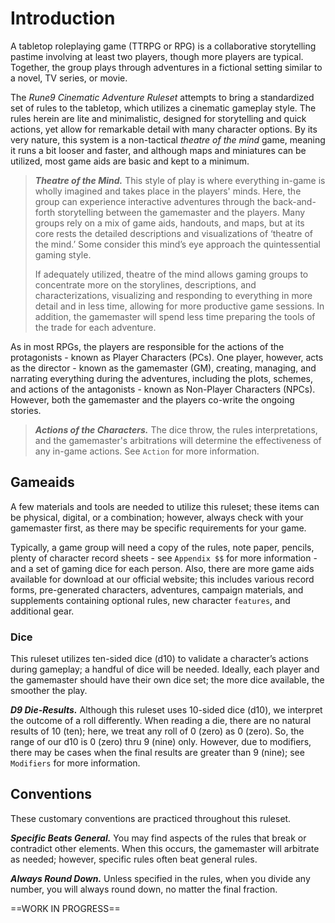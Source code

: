 # Introduction

A tabletop roleplaying game (TTRPG or RPG) is a collaborative storytelling pastime involving at least two players, though more players are typical. Together, the group plays through adventures in a fictional setting similar to a novel, TV series, or movie.

The *Rune9 Cinematic Adventure Ruleset* attempts to bring a standardized set of rules to the tabletop, which utilizes a cinematic gameplay style. The rules herein are lite and minimalistic, designed for storytelling and quick actions, yet allow for remarkable detail with many character options. By its very nature, this system is a non-tactical *theatre of the mind* game, meaning it runs a bit looser and faster, and although maps and miniatures can be utilized, most game aids are basic and kept to a minimum.

> ***Theatre of the Mind.*** This style of play is where everything in-game is wholly imagined and takes place in the players' minds. Here, the group can experience interactive adventures through the back-and-forth storytelling between the gamemaster and the players. Many groups rely on a mix of game aids, handouts, and maps, but at its core rests the detailed descriptions and visualizations of ‘theatre of the mind.’ Some consider this mind’s eye approach the quintessential gaming style.
>
> If adequately utilized, theatre of the mind allows gaming groups to concentrate more on the storylines, descriptions, and characterizations, visualizing and responding to everything in more detail and in less time, allowing for more productive game sessions. In addition, the gamemaster will spend less time preparing the tools of the trade for each adventure.

As in most RPGs, the players are responsible for the actions of the protagonists - known as Player Characters (PCs). One player, however, acts as the director - known as the gamemaster (GM), creating, managing, and narrating everything during the adventures, including the plots, schemes, and actions of the antagonists - known as Non-Player Characters (NPCs). However, both the gamemaster and the players co-write the ongoing stories.

> ***Actions of the Characters.*** The dice throw, the rules interpretations, and the gamemaster's arbitrations will determine the effectiveness of any in-game actions. See `Action` for more information.

## Gameaids

A few materials and tools are needed to utilize this ruleset; these items can be physical, digital, or a combination; however, always check with your gamemaster first, as there may be specific requirements for your game.

Typically, a game group will need a copy of the rules, note paper, pencils, plenty of character record sheets - see `Appendix $$` for more information - and a set of gaming dice for each person. Also, there are more game aids available for download at our official website; this includes various record forms, pre-generated characters, adventures, campaign materials, and supplements containing optional rules, new character `features`, and additional gear.

### Dice

This ruleset utilizes ten-sided dice (d10) to validate a character’s actions during gameplay; a handful of dice will be needed. Ideally, each player and the gamemaster should have their own dice set; the more dice available, the smoother the play.

***D9 Die-Results.*** Although this ruleset uses 10-sided dice (d10), we interpret the outcome of a roll differently. When reading a die, there are no natural results of 10 (ten); here, we treat any roll of 0 (zero) as 0 (zero). So, the range of our d10 is 0 (zero) thru 9 (nine) only. However, due to modifiers, there may be cases when the final results are greater than 9 (nine); see `Modifiers` for more information.

## Conventions

These customary conventions are practiced throughout this ruleset.

***Specific Beats General.*** You may find aspects of the rules that break or contradict other elements. When this occurs, the gamemaster will arbitrate as needed; however, specific rules often beat general rules.

***Always Round Down.*** Unless specified in the rules, when you divide any number, you will always round down, no matter the final fraction.

<!--Add more Conventions as needed-->



==WORK IN PROGRESS==
